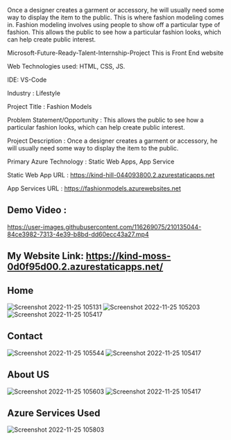 Once a designer creates a garment or accessory, he will usually need some way to display the item to the public. This is where fashion modeling comes in. Fashion modeling involves using people to show off a particular type of fashion. This allows the public to see how a particular fashion looks, which can help create public interest.

Microsoft-Future-Ready-Talent-Internship-Project This is Front End website

Web Technologies used: HTML, CSS, JS.

IDE: VS-Code

Industry : Lifestyle

Project Title : Fashion Models

Problem Statement/Opportunity : This allows the public to see how a particular fashion looks, which can help create public interest.

Project Description : Once a designer creates a garment or accessory, he will usually need some way to display the item to the public.

Primary Azure Technology : Static Web Apps, App Service

Static Web App URL : https://kind-hill-044093800.2.azurestaticapps.net

App Services URL : https://fashionmodels.azurewebsites.net

## Demo Video :
https://user-images.githubusercontent.com/116269075/210135044-84ce3982-7313-4e39-b8bd-dd60ecc43a27.mp4



## My Website Link: https://kind-moss-0d0f95d00.2.azurestaticapps.net/

## Home 

![Screenshot 2022-11-25 105131](https://user-images.githubusercontent.com/116269075/203907241-d41a8b34-e1a8-4a81-a646-37939b584948.jpg)
![Screenshot 2022-11-25 105203](https://user-images.githubusercontent.com/116269075/203907247-7d36f9bd-3ee2-4ac3-b6e9-0a238101903b.jpg)
![Screenshot 2022-11-25 105417](https://user-images.githubusercontent.com/116269075/203907251-a09b3fe6-2b46-4412-97bb-69d08f86f384.jpg)

## Contact

![Screenshot 2022-11-25 105544](https://user-images.githubusercontent.com/116269075/203907283-5114b568-5e76-4f70-b7fe-616e99b4e5d9.jpg)
![Screenshot 2022-11-25 105417](https://user-images.githubusercontent.com/116269075/203907286-d97a2340-23aa-4540-a84a-d3c2b8cfe61a.jpg)

## About US
![Screenshot 2022-11-25 105603](https://user-images.githubusercontent.com/116269075/203907321-09a08379-a46f-4189-9ca4-16ea0790406b.jpg)
![Screenshot 2022-11-25 105417](https://user-images.githubusercontent.com/116269075/203907336-b939e24e-1f3e-451a-9711-9c8274a1dd62.jpg)

## Azure Services Used
![Screenshot 2022-11-25 105803](https://user-images.githubusercontent.com/116269075/203907452-707b4fc3-1ad2-4806-a3f5-0ebaa06ac2ce.jpg)


